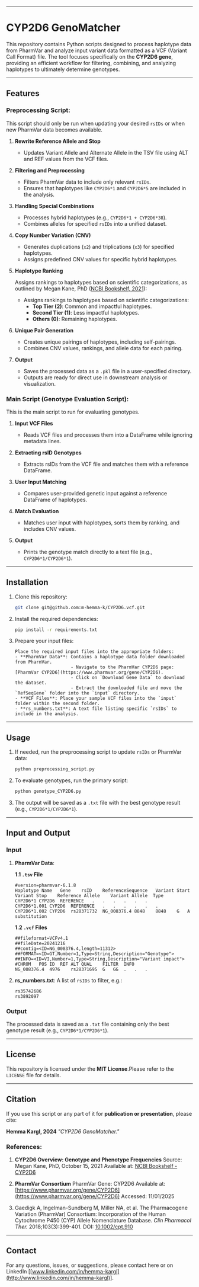 
---

# CYP2D6 GenoMatcher

This repository contains Python scripts designed to process haplotype data from PharmVar and analyze input variant data formatted as a VCF (Variant Call Format) file. The tool focuses specifically on the **CYP2D6 gene**, providing an efficient workflow for filtering, combining, and analyzing haplotypes to ultimately determine genotypes.

---

## Features

### Preprocessing Script:

This script should only be run when updating your desired `rsIDs` or when new PharmVar data becomes available.

1. **Rewrite Reference Allele and Stop**

   - Updates Variant Allele and Alternate Allele in the TSV file using ALT and REF values from the VCF files.

2. **Filtering and Preprocessing**

   - Filters PharmVar data to include only relevant `rsIDs`.
   - Ensures that haplotypes like `CYP2D6*1` and `CYP2D6*5` are included in the analysis.

3. **Handling Special Combinations**

   - Processes hybrid haplotypes (e.g., `CYP2D6*1 + CYP2D6*38`).
   - Combines alleles for specified `rsIDs` into a unified dataset.

4. **Copy Number Variation (CNV)**

   - Generates duplications (`x2`) and triplications (`x3`) for specified haplotypes.
   - Assigns predefined CNV values for specific hybrid haplotypes.

5. **Haplotype Ranking**

   Assigns rankings to haplotypes based on scientific categorizations, as outlined by Megan Kane, PhD ([NCBI Bookshelf, 2021](https://www.ncbi.nlm.nih.gov/books/NBK574601/)):

   - Assigns rankings to haplotypes based on scientific categorizations:
     - **Top Tier (2)**: Common and impactful haplotypes.
     - **Second Tier (1)**: Less impactful haplotypes.
     - **Others (0)**: Remaining haplotypes.

6. **Unique Pair Generation**

   - Creates unique pairings of haplotypes, including self-pairings.
   - Combines CNV values, rankings, and allele data for each pairing.

7. **Output**

   - Saves the processed data as a `.pkl` file in a user-specified directory.
   - Outputs are ready for direct use in downstream analysis or visualization.

### Main Script (Genotype Evaluation Script):

This is the main script to run for evaluating genotypes.

1. **Input VCF Files**

   - Reads VCF files and processes them into a DataFrame while ignoring metadata lines.

2. **Extracting rsID Genotypes**

   - Extracts rsIDs from the VCF file and matches them with a reference DataFrame.

3. **User Input Matching**

   - Compares user-provided genetic input against a reference DataFrame of haplotypes.

4. **Match Evaluation**

   - Matches user input with haplotypes, sorts them by ranking, and includes CNV values.

5. **Output**

   - Prints the genotype match directly to a text file (e.g., `CYP2D6*1/CYP2D6*1`).

---

## Installation

1. Clone this repository:

   ```bash
   git clone git@github.com:m-hemma-k/CYP2D6.vcf.git
   ```

2. Install the required dependencies:

   ```bash
   pip install -r requirements.txt
   ```

3. Prepare your input files:

   ```
   Place the required input files into the appropriate folders:
   - **PharmVar Data**: Contains a haplotype data folder downloaded from PharmVar.
                        - Navigate to the PharmVar CYP2D6 page: [PharmVar CYP2D6](https://www.pharmvar.org/gene/CYP2D6).
                        - Click on `Download Gene Data` to download the dataset.
                        - Extract the downloaded file and move the `RefSeqGene` folder into the `input` directory.
   - **VCF Files**: Place your sample VCF files into the `input` folder within the second folder.
   - **rs_numbers.txt**: A text file listing specific `rsIDs` to include in the analysis.
   ```

---

## Usage

1. If needed, run the preprocessing script to update `rsIDs` or PharmVar data:

   ```bash
   python preprocessing_script.py
   ```

2. To evaluate genotypes, run the primary script:

   ```bash
   python genotype_CYP2D6.py
   ```

3. The output will be saved as a `.txt` file with the best genotype result (e.g., `CYP2D6*1/CYP2D6*1`).

---

## Input and Output

### Input

1. **PharmVar Data**:

   **1.1 `.tsv` File**

   ```
   #version=pharmvar-6.1.8
   Haplotype Name	Gene	rsID	ReferenceSequence	Variant Start	Variant Stop	Reference Allele	Variant Allele	Type
   CYP2D6*1	CYP2D6	REFERENCE	.	.	.	.	.	.
   CYP2D6*1.001	CYP2D6	REFERENCE	.	.	.	.	.	.
   CYP2D6*1.002	CYP2D6	rs28371732	NG_008376.4	8848	8848	G	A	substitution
   ```

   **1.2 `.vcf` Files**

   ```
   ##fileformat=VCFv4.1
   ##fileDate=20241216
   ##contig=<ID=NG_008376.4,length=11312>
   ##FORMAT=<ID=GT,Number=1,Type=String,Description="Genotype">
   ##INFO=<ID=VI,Number=1,Type=String,Description="Variant impact">
   #CHROM	POS	ID	REF	ALT	QUAL	FILTER	INFO
   NG_008376.4	4976	rs28371695	G	GG	.	.	.
   ```

2. **rs_numbers.txt**: A list of `rsIDs` to filter, e.g.:

   ```
   rs35742686
   rs3892097
   ```

### Output

The processed data is saved as a `.txt` file containing only the best genotype result (e.g., `CYP2D6*1/CYP2D6*1`).

---

## License

This repository is licensed under the **MIT License**.Please refer to the `LICENSE` file for details.

---

## Citation

If you use this script or any part of it for **publication or presentation**, please cite:

**Hemma Kargl, 2024** *"CYP2D6 GenoMatcher."*

### References:

1. **CYP2D6 Overview: Genotype and Phenotype Frequencies**   Source: Megan Kane, PhD, October 15, 2021   Available at: [NCBI Bookshelf - CYP2D6](https://www.ncbi.nlm.nih.gov/books/NBK574601/)

2. **PharmVar Consortium**   PharmVar Gene: CYP2D6   Available at: [https://www.pharmvar.org/gene/CYP2D6](https://www.pharmvar.org/gene/CYP2D6)   Accessed: 11/01/2025

3. Gaedigk A, Ingelman-Sundberg M, Miller NA, et al.   The Pharmacogene Variation (PharmVar) Consortium: Incorporation of the Human Cytochrome P450 (CYP) Allele Nomenclature Database.   *Clin Pharmacol Ther.* 2018;103(3):399-401.   DOI: [10.1002/cpt.910](https://doi.org/10.1002/cpt.910)

---

## Contact

For any questions, issues, or suggestions, please contact here or on LinkedIn [[www.linkedin.com/in/hemma-kargl](http://www.linkedin.com/in/hemma-kargl)].
